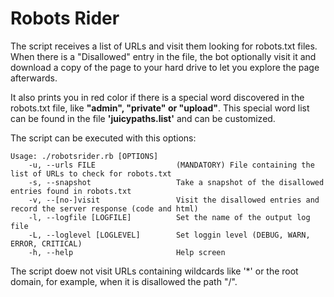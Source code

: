 Robots Rider
============

The script receives a list of URLs and visit them looking for robots.txt files.
When there is a "Disallowed" entry in the file, the bot optionally visit it and download a copy of the page to your hard drive to let you explore the page afterwards.

It also prints you in red color if there is a special word discovered in the robots.txt file, like **"admin", "private" or "upload"**.
This special word list can be found in the file __'juicypaths.list'__ and can be customized.

The script can be executed with this options:

```
Usage: ./robotsrider.rb [OPTIONS]
    -u, --urls FILE                  (MANDATORY) File containing the list of URLs to check for robots.txt
    -s, --snapshot                   Take a snapshot of the disallowed entries found in robots.txt
    -v, --[no-]visit                 Visit the disallowed entries and record the server response (code and html)
    -l, --logfile [LOGFILE]          Set the name of the output log file
    -L, --loglevel [LOGLEVEL]        Set loggin level (DEBUG, WARN, ERROR, CRITICAL)
    -h, --help                       Help screen
```

The script doew not visit URLs containing wildcards like '*' or the root domain, for example, when it is disallowed the path "/".
